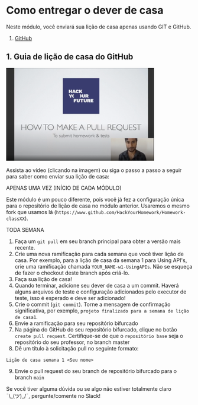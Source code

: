 # Como entregar o dever de casa

Neste módulo, você enviará sua lição de casa apenas usando GIT e GitHub.

1. [GitHub](https://www.github.com/HackYourFuture/UsingAPIs)

## 1. Guia de lição de casa do GitHub

<a href="http://www.youtube.com/watch?feature=player_embedded&v=CpYARPYGQU8" target="_blank"><img src="./assets/submit-homework.png" width="400" height ="250" alt="HYF Vídeo" /></a>

Assista ao vídeo (clicando na imagem) ou siga o passo a passo a seguir para saber como enviar sua lição de casa:

APENAS UMA VEZ (INÍCIO DE CADA MÓDULO)

Este módulo é um pouco diferente, pois você já fez a configuração única para o repositório de lição de casa no módulo anterior. Usaremos o mesmo fork que usamos lá (`https://www.github.com/HackYourHomework/Homework-classXX`).

TODA SEMANA

1. Faça um `git pull` em seu branch principal para obter a versão mais recente.
2. Crie uma nova ramificação para cada semana que você tiver lição de casa. Por exemplo, para a lição de casa da semana 1 para Using API's, crie uma ramificação chamada `YOUR_NAME-w1-UsingAPIs`. Não se esqueça de fazer o checkout deste branch após criá-lo.
3. Faça sua lição de casa!
4. Quando terminar, adicione seu dever de casa a um commit. Haverá alguns arquivos de teste e configuração adicionados pelo executor de teste, isso é esperado e deve ser adicionado!
5. Crie o commit (`git commit`). Torne a mensagem de confirmação significativa, por exemplo, `projeto finalizado para a semana de lição de casa1`.
6. Envie a ramificação para seu repositório bifurcado
7. Na página do GitHub do seu repositório bifurcado, clique no botão `create pull request`. Certifique-se de que o `repositório base` seja o repositório do seu professor, no branch master
8. Dê um título à solicitação pull no seguinte formato:

```remarcação
Lição de casa semana 1 <Seu nome>
```

9. Envie o pull request do seu branch de repositório bifurcado para o branch `main`

Se você tiver alguma dúvida ou se algo não estiver totalmente claro ¯\\\_(ツ)\_/¯, pergunte/comente no Slack!

